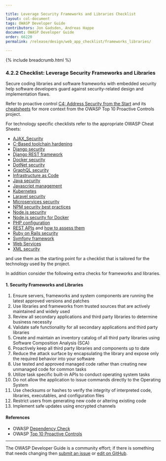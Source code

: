 ```yaml
---

title: Leverage Security Frameworks and Libraries Checklist
layout: col-document
tags: OWASP Developer Guide
contributors: Jon Gadsden, Andreas Happe
document: OWASP Developer Guide
order: 66220
permalink: /release/design/web_app_checklist/frameworks_libraries/

---
```


{% include breadcrumb.html %}

### 4.2.2 Checklist: Leverage Security Frameworks and Libraries

Secure coding libraries and software frameworks with embedded security help software developers guard against
security-related design and implementation flaws.

Refer to proactive control [C4: Address Security from the Start][control4]
and its [cheatsheets][csproactive-c2] for more context from the OWASP Top 10 Proactive Controls project.

For technology specific checklists refer to the appropriate OWASP Cheat Sheets:

* [AJAX_Security][csajax]
* [C-Based toolchain hardening][cscbased]
* [Django security][csdjango]
* [Django REST framework][csdjangorest]
* [Docker security][csdocker]
* [DotNet security][csdotnet]
* [GraphQL security][csgraphql]
* [Infrastructure as Code][csias]
* [Java security][csjava]
* [Javascript management][csjcavascript]
* [Kubernetes][cskube]
* [Laravel security][cslaravel]
* [Microservices security][csmicro]
* [NPM security best practices][csnpm]
* [Node.js security][csnode]
* [Node.js security for Docker][csnodedocker]
* [PHP configuration][csphp]
* [REST APIs][csrest] and [how to assess them][csrassess]
* [Ruby on Rails security][csruby]
* [Symfony framework][cssymfony]
* [Web Services][cswebservice]
* [XML security][csxml]

and use them as the starting point for a checklist that is tailored for the technology used by the project.

In addition consider the following extra checks for frameworks and libraries.

#### 1. Security Frameworks and Libraries

1. Ensure servers, frameworks and system components are running the latest approved versions and patches
1. Use libraries and frameworks from trusted sources that are actively maintained and widely used
1. Review all secondary applications and third party libraries to determine business necessity
1. Validate safe functionality for all secondary applications and third party libraries
1. Create and maintain an inventory catalog of all third party libraries using Software Composition Analysis (SCA)
1. Proactively keep all third party libraries and components up to date
1. Reduce the attack surface by encapsulating the library and expose only the required behavior into your software
1. Use tested and approved managed code rather than creating new unmanaged code for common tasks
1. Utilize task specific built-in APIs to conduct operating system tasks
1. Do not allow the application to issue commands directly to the Operating System
1. Use checksums or hashes to verify the integrity of interpreted code, libraries, executables, and configuration files
1. Restrict users from generating new code or altering existing code
1. Implement safe updates using encrypted channels

#### References

* OWASP [Dependency Check][dependency]
* OWASP [Top 10 Proactive Controls][proactive10]

----

The OWASP Developer Guide is a community effort; if there is something that needs changing
then [submit an issue][issue060202] or [edit on GitHub][edit060202].

[csajax]: https://cheatsheetseries.owasp.org/cheatsheets/AJAX_Security_Cheat_Sheet
[cscbased]: https://cheatsheetseries.owasp.org/cheatsheets/C-Based_Toolchain_Hardening_Cheat_Sheet
[csdjango]: https://cheatsheetseries.owasp.org/cheatsheets/Django_Security_Cheat_Sheet
[csdjangorest]: https://cheatsheetseries.owasp.org/cheatsheets/Django_REST_Framework_Cheat_Sheet
[csdocker]: https://cheatsheetseries.owasp.org/cheatsheets/Docker_Security_Cheat_Sheet
[csdotnet]: https://cheatsheetseries.owasp.org/cheatsheets/DotNet_Security_Cheat_Sheet
[csgraphql]: https://cheatsheetseries.owasp.org/cheatsheets/GraphQL_Cheat_Sheet
[csias]: https://cheatsheetseries.owasp.org/cheatsheets/Infrastructure_as_Code_Security_Cheat_Sheet
[csjava]: https://cheatsheetseries.owasp.org/cheatsheets/Java_Security_Cheat_Sheet
[csjcavascript]: https://cheatsheetseries.owasp.org/cheatsheets/Third_Party_Javascript_Management_Cheat_Sheet
[cskube]: https://cheatsheetseries.owasp.org/cheatsheets/Kubernetes_Security_Cheat_Sheet
[cslaravel]: https://cheatsheetseries.owasp.org/cheatsheets/Laravel_Cheat_Sheet
[csmicro]: https://cheatsheetseries.owasp.org/cheatsheets/Microservices_Security_Cheat_Sheet
[csnpm]: https://cheatsheetseries.owasp.org/cheatsheets/NPM_Security_Cheat_Sheet
[csnode]: https://cheatsheetseries.owasp.org/cheatsheets/Nodejs_Security_Cheat_Sheet
[csnodedocker]: https://cheatsheetseries.owasp.org/cheatsheets/NodeJS_Docker_Cheat_Sheet
[csphp]: https://cheatsheetseries.owasp.org/cheatsheets/PHP_Configuration_Cheat_Sheet
[csrest]: https://cheatsheetseries.owasp.org/cheatsheets/REST_Security_Cheat_Sheet
[csrassess]: https://cheatsheetseries.owasp.org/cheatsheets/REST_Assessment_Cheat_Sheet.html
[csruby]: https://cheatsheetseries.owasp.org/cheatsheets/Ruby_on_Rails_Cheat_Sheet
[cssymfony]: https://cheatsheetseries.owasp.org/cheatsheets/Symfony_Cheat_Sheet
[cswebservice]: https://cheatsheetseries.owasp.org/cheatsheets/Web_Service_Security_Cheat_Sheet
[csxml]: https://cheatsheetseries.owasp.org/cheatsheets/XML_Security_Cheat_Sheet
[csproactive-c2]: https://cheatsheetseries.owasp.org/IndexProactiveControls.html#c2-leverage-security-frameworks-and-libraries
[control4]: https://top10proactive.owasp.org/the-top-10/c4-secure-architecture/
[dependency]: https://owasp.org/www-project-dependency-check/
[edit060202]: https://github.com/OWASP/www-project-developer-guide/blob/main/draft/06-design/02-web-app-checklist/02-frameworks-libraries.md
[issue060202]: https://github.com/OWASP/www-project-developer-guide/issues/new?labels=enhancement&template=request.md&title=Update:%2006-design/02-web-app-checklist/02-frameworks-libraries
[proactive10]: https://top10proactive.owasp.org/
